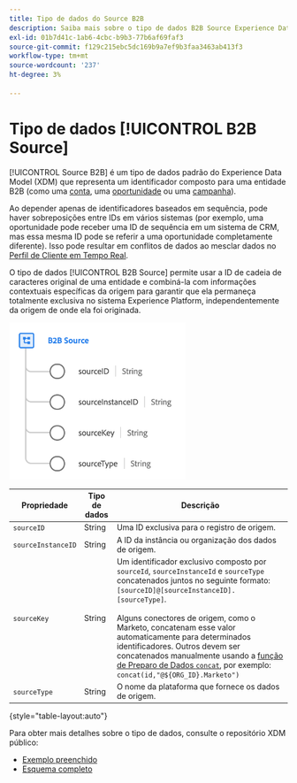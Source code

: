 ```yaml
---
title: Tipo de dados do Source B2B
description: Saiba mais sobre o tipo de dados B2B Source Experience Data Model (XDM).
exl-id: 01b7d41c-1ab6-4cbc-b9b3-77b6af69faf3
source-git-commit: f129c215ebc5dc169b9a7ef9b3faa3463ab413f3
workflow-type: tm+mt
source-wordcount: '237'
ht-degree: 3%

---
```


# Tipo de dados [!UICONTROL B2B Source]

[!UICONTROL Source B2B] é um tipo de dados padrão do Experience Data Model (XDM) que representa um identificador composto para uma entidade B2B (como uma [conta](../classes/b2b/business-account.md), uma [oportunidade](../classes/b2b/business-opportunity.md) ou uma [campanha](../classes/b2b/business-campaign.md)).

Ao depender apenas de identificadores baseados em sequência, pode haver sobreposições entre IDs em vários sistemas (por exemplo, uma oportunidade pode receber uma ID de sequência em um sistema de CRM, mas essa mesma ID pode se referir a uma oportunidade completamente diferente). Isso pode resultar em conflitos de dados ao mesclar dados no [Perfil de Cliente em Tempo Real](../../profile/home.md).

O tipo de dados [!UICONTROL B2B Source] permite usar a ID de cadeia de caracteres original de uma entidade e combiná-la com informações contextuais específicas da origem para garantir que ela permaneça totalmente exclusiva no sistema Experience Platform, independentemente da origem de onde ela foi originada.

![Estrutura B2B do Source](../images/data-types/b2b-source.png)

| Propriedade | Tipo de dados | Descrição |
| --- | --- | --- |
| `sourceID` | String | Uma ID exclusiva para o registro de origem. |
| `sourceInstanceID` | String | A ID da instância ou organização dos dados de origem. |
| `sourceKey` | String | Um identificador exclusivo composto por `sourceId`, `sourceInstanceId` e `sourceType` concatenados juntos no seguinte formato: `[sourceID]@[sourceInstanceID].[sourceType]`.<br><br>Alguns conectores de origem, como o Marketo, concatenam esse valor automaticamente para determinados identificadores. Outros devem ser concatenados manualmente usando a [função de Preparo de Dados `concat`](../../data-prep/functions.md#string), por exemplo: `concat(id,"@${ORG_ID}.Marketo")` |
| `sourceType` | String | O nome da plataforma que fornece os dados de origem. |

{style="table-layout:auto"}

Para obter mais detalhes sobre o tipo de dados, consulte o repositório XDM público:

* [Exemplo preenchido](https://github.com/adobe/xdm/blob/master/components/datatypes/b2b/b2b-source.example.1.json)
* [Esquema completo](https://github.com/adobe/xdm/blob/master/components/datatypes/b2b/b2b-source.schema.json)
